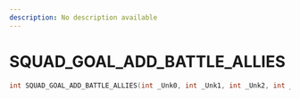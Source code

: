 ```yaml
---
description: No description available 
---
```


# SQUAD_GOAL_ADD_BATTLE_ALLIES

```cpp
int SQUAD_GOAL_ADD_BATTLE_ALLIES(int _Unk0, int _Unk1, int _Unk2, int _Unk3);
```